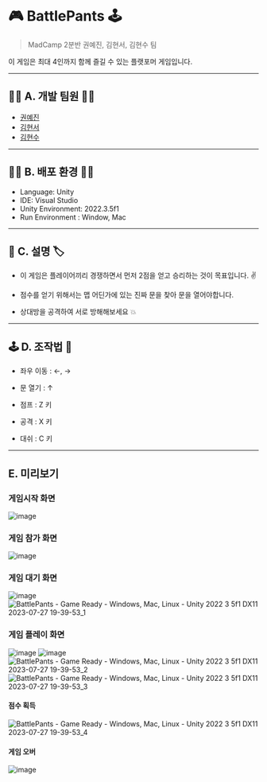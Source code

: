 # 🎮 BattlePants 🕹️
> MadCamp 2분반 권예진, 김현서, 김현수 팀

이 게임은 최대 4인까지 함께 즐길 수 있는 플랫포머 게임입니다.
***

## 🙍‍♂️ A. 개발 팀원 🙎‍♀️

* [권예진](https://github.com/dmobtxx19)
* [김현서](https://github.com/kkkhhhsss123)
* [김현수](https://github.com/skykhs3)
***
## 👩‍💻 B. 배포 환경 🧑‍💻
* Language: Unity
* IDE: Visual Studio
* Unity Environment: 2022.3.5f1
* Run Environment : Window, Mac
***
## 📑 C. 설명 🏷️

* 이 게임은 플레이어끼리 경쟁하면서 먼저 2점을 얻고 승리하는 것이 목표입니다. ✌️

* 점수를 얻기 위해서는 맵 어딘가에 있는 진짜 문을 찾아 문을 열어야합니다. 

* 상대방을 공격하여 서로 방해해보세요 💥
***
## 🕹️ D. 조작법 🎯
* 좌우 이동 : ←, →

* 문 열기 : ↑

* 점프 : Z 키

* 공격 : X 키

* 대쉬 : C 키
***

## E. 미리보기

### 게임시작 화면
![image](https://github.com/Zammin3/BattlePants/assets/39901387/9c1dcae6-3997-452b-9091-efe3f4dbca0e)

### 게임 참가 화면
![image](https://github.com/Zammin3/BattlePants/assets/39901387/da15ae99-6349-4d4e-9654-1bf25d076125)

### 게임 대기 화면
![image](https://github.com/Zammin3/BattlePants/assets/39901387/9e85abd9-3dc8-4c4b-aea7-d3854aee203e)
![BattlePants - Game Ready - Windows, Mac, Linux - Unity 2022 3 5f1 _DX11_ 2023-07-27 19-39-53_1](https://github.com/Zammin3/BattlePants/assets/39901387/4887aa20-089e-4cf0-976a-eb812f7388ca)


### 게임 플레이 화면
![image](https://github.com/Zammin3/BattlePants/assets/39901387/84fd774f-0264-4fcb-8bb4-24938236e892)
![image](https://github.com/Zammin3/BattlePants/assets/39901387/9bf80b3a-5192-4949-9b67-43945e944ff8)
![BattlePants - Game Ready - Windows, Mac, Linux - Unity 2022 3 5f1 _DX11_ 2023-07-27 19-39-53_2](https://github.com/Zammin3/BattlePants/assets/39901387/7d52e140-e793-47a5-b85e-4b5a9ea771dd)
![BattlePants - Game Ready - Windows, Mac, Linux - Unity 2022 3 5f1 _DX11_ 2023-07-27 19-39-53_3](https://github.com/Zammin3/BattlePants/assets/39901387/617a4e2d-a717-4268-b5df-d3dde04214b6)

#### 점수 획득
![BattlePants - Game Ready - Windows, Mac, Linux - Unity 2022 3 5f1 _DX11_ 2023-07-27 19-39-53_4](https://github.com/Zammin3/BattlePants/assets/39901387/f6cf40af-1043-41a5-99d1-11ed1290b74f)

#### 게임 오버
![image](https://github.com/Zammin3/BattlePants/assets/39901387/c70764f6-88b8-4b4e-b025-a2aafd303c7a)



